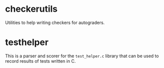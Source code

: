 # checkerutils

Utilities to help writing checkers for autograders.

# testhelper

This is a parser and scorer for the `test_helper.c` library that can
be used to record results of tests written in C.